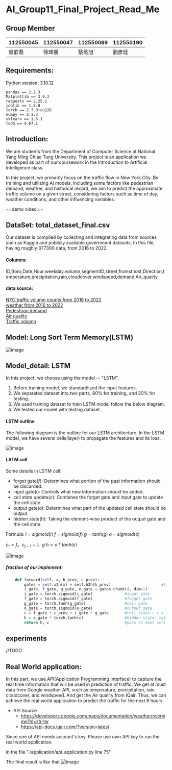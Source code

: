 # AI_Group11_Final_Project_Read_Me

## Group Member


| 112550045 | 112550047 | 112550099 | 112550190 |
| -------- | -------- | -------- | -------|
| 曾歆喬|徐瑋晨  |蔡烝旭   |劉彥廷 |

## Requirements:
Python version: 3.10.12
```
pandas == 2.2.3
Matplotlib == 3.9.2
requests == 2.25.1
joblib == 1.5.0
torch == 2.7.0+cu126
numpy == 2.1.3
sklearn == 1.6.1
tqdm == 4.67.1
```

## Introduction:
We are students from the Department of Computer Science at National Yang Ming Chiao Tung University. This project is an application we developed as part of our coursework in the Introduction to Artificial Intelligence class. 

In this project, we primarily focus on the traffic flow in New York City. By training and utilizing AI models, including some factors like pedestrian demand, weather, and historical record, we aim to predict the approximate traffic volume on a given street, considering factors such as time of day, weather conditions, and other influencing variables.

==demo video:== 


## DataSet: total_dataset_final.csv
Our dataset is compiled by collecting and integrating data from sources such as Kaggle and publicly available government datasets. In this file, having roughly 377300 data, from 2016 to 2022. 

#### Columns:
ID,Boro,Date,Hour,weekday,volumn,segmentID,street,fromst,tost,Direction,temperature,precipitation,rain,cloudcover,windspeed,demand,Air_quality
#### data source:
[NYC traffic volumn counts from 2016 to 2022](https://data.cityofnewyork.us/Transportation/Traffic-Volume-Counts/btm5-ppia/about_data)  
[weather from 2016 to 2022](https://www.kaggle.com/datasets/aadimator/nyc-weather-2016-to-2022)  
[Pedestrian demand](https://data.cityofnewyork.us/Transportation/Pedestrian-Mobility-Plan-Pedestrian-Demand/fwpa-qxaf/about_data)  
[Air quality](https://data.cityofnewyork.us/Environment/Air-Quality/c3uy-2p5r/data_preview)  
[Traffic volumn](https://data.cityofnewyork.us/Transportation/Automated-Traffic-Volume-Counts/7ym2-wayt/data_preview)

## Model: Long Sort Term Memory(LSTM)
![image](https://hackmd.io/_uploads/SyHJdyMfgl.png)

## Model_detail: LSTM
In this project, we choose using the model -- "LSTM".
1. Before training model, we standardlized the input features.
2. We separated dataset into two parts, 80% for training, and 20% for testing.
3. We used training dataset to train LSTM model follow the below diagram.
4. We tested our model with testing dataset.

#### LSTM outline
The following diagram is the outline for our LSTM architecture. In the LSTM model, we have several cells(layer) to propagate the features and its loss.

![image](https://hackmd.io/_uploads/Sy2RYMQMee.png)

#### LSTM cell
Some details in LSTM cell:
* forget gate($f$): Determines what portion of the past information should be discarded.
* input gate($i$): Controls what new information should be added.
* cell state update($c$): Combines the forget gate and input gate to update the cell state.
* output gate($o$): Determines what part of the updated cell state should be output.
* hidden state($h$): Taking the element-wise product of the output gate and the cell state.

Formula:
$i$ $=$ $sigmoid(i)$
$f$ $=$ $sigmoid(f)$
$g$ $=$ $tanh(g)$
$o$ $=$ $sigmoid(o)$

$c_t = f。c_{t-1} + i。g$
$h = o * tanh(c)$

![image](https://hackmd.io/_uploads/rJtyxWfGee.png)

##### fraction of our implement:
```python
    def forward(self, x, h_prev, c_prev):
        gates = self.x2h(x) + self.h2h(h_prev)                      #linear transformation
        i_gate, f_gate, g_gate, o_gate = gates.chunk(4, dim=1)
        i_gate = torch.sigmoid(i_gate)              #input gate
        f_gate = torch.sigmoid(f_gate)              #forget gate
        g_gate = torch.tanh(g_gate)                 #cell gate
        o_gate = torch.sigmoid(o_gate)              #output gate 
        c = f_gate * c_prev + i_gate * g_gate       #cell state : c = f 。 c_prev + i 。 g
        h = o_gate * torch.tanh(c)                  #hidden state: taking the element-wise product of the output gate and the cell state
        return h, c                                 #pass to next cell
```
## experiments
//TODO

## Real World application:
In this part, we use API(Application Programming Interface) to capture the real time information that will be used in prediction of traffic. We get at must data from Google weather API, such as temperature, precipitation, rain, cloudcover, and windspeed. And get the Air quality from IQair. Thus, we can achieve the real world application to predict the traffic for the next 6 hours.

* API Source
    * https://developers.google.com/maps/documentation/weather/overview?hl=zh-tw
    * https://api-docs.iqair.com/?version=latest
    
Since one of API needs account's key. Please use own API key to run the real world application.

in the file "./application/api_application.py line 75"

The final result is like that
![image](https://hackmd.io/_uploads/ryjHizQGex.png)
